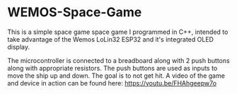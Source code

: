 # WEMOS-Space-Game
This is a simple space game space game I programmed in C++, intended to take advantage of the Wemos LoLin32 ESP32 and it's integrated OLED display.

The microcontroller is connected to a breadboard along with 2 push buttons along with appropriate resistors. The push buttons are used as inputs to move the ship up and down. The goal is to not get hit. A video of the game and device in action can be found here: https://youtu.be/FHAhgeepw7o
